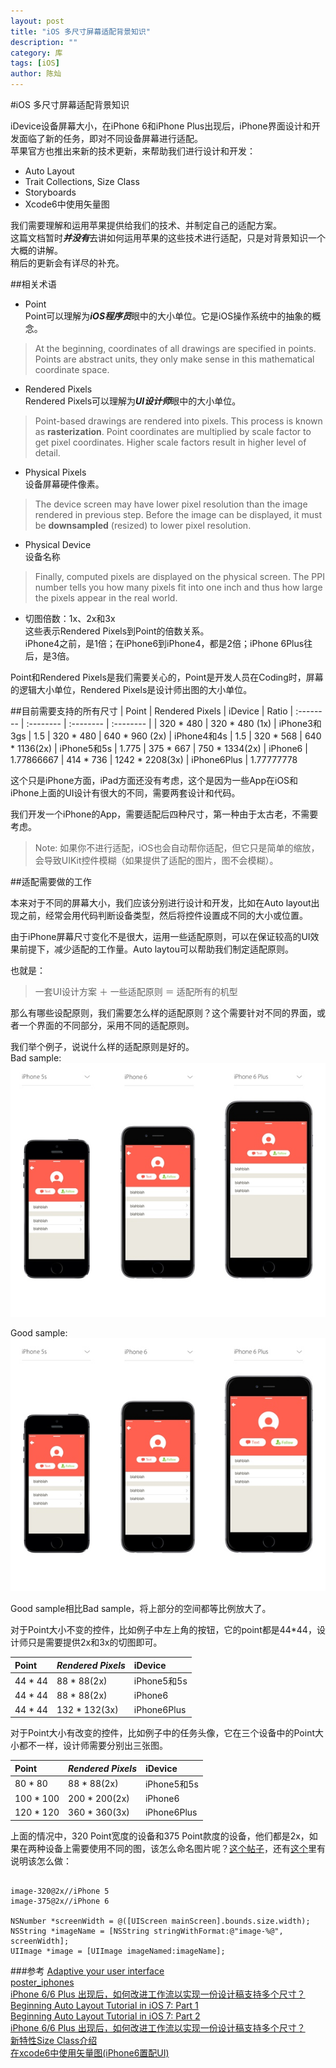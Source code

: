 ```yaml
---
layout: post
title: "iOS 多尺寸屏幕适配背景知识"
description: ""
category: 库
tags: [iOS]
author: 陈灿
---  
```




#iOS 多尺寸屏幕适配背景知识


iDevice设备屏幕大小，在iPhone 6和iPhone Plus出现后，iPhone界面设计和开发面临了新的任务，即对不同设备屏幕进行适配。  
苹果官方也推出来新的技术更新，来帮助我们进行设计和开发：

* Auto Layout 
* Trait Collections, Size Class
* Storyboards
* Xcode6中使用矢量图

我们需要理解和运用苹果提供给我们的技术、并制定自己的适配方案。  
这篇文档暂时***并没有***去讲如何运用苹果的这些技术进行适配，只是对背景知识一个大概的讲解。  
稍后的更新会有详尽的补充。


##相关术语
* Point  
 Point可以理解为***iOS程序员***眼中的大小单位。它是iOS操作系统中的抽象的概念。
 >At the beginning, coordinates of all drawings are specified in points.
 >Points are abstract units, they only make sense in this mathematical coordinate space.
 
* Rendered Pixels  
 Rendered Pixels可以理解为***UI设计师***眼中的大小单位。
 >Point-based drawings are rendered into pixels. This process is known as **rasterization**.
 >Point coordinates are multiplied by scale factor to get pixel coordinates. Higher scale factors result in higher level of detail.

* Physical Pixels  
 设备屏幕硬件像素。
 >The device screen may have lower pixel resolution than the image rendered in previous step.
 >Before the image can be displayed, it must be **downsampled** (resized) to lower pixel resolution.
 
* Physical Device  
 设备名称
 >Finally, computed pixels are displayed on the physical screen.
 >The PPI number tells you how many pixels fit into one inch and thus how large the pixels appear in the real world.

* 切图倍数：1x、2x和3x  
 这些表示Rendered Pixels到Point的倍数关系。  
 iPhone4之前，是1倍；在iPhone6到iPhone4，都是2倍；iPhone 6Plus往后，是3倍。
 
Point和Rendered Pixels是我们需要关心的，Point是开发人员在Coding时，屏幕的逻辑大小单位，Rendered Pixels是设计师出图的大小单位。
 

##目前需要支持的所有尺寸
| Point     | Rendered Pixels	| iDevice 		| Ratio
| :-------- | :-------- | :-------- | :-------- | 
| 320 * 480 | 320 * 480	(1x)	| iPhone3和3gs	| 1.5
| 320 * 480 | 640 * 960	(2x)	| iPhone4和4s	| 1.5
| 320 * 568 | 640 * 1136(2x)	| iPhone5和5s	| 1.775
| 375 * 667 | 750 * 1334(2x)	| iPhone6 		| 1.77866667
| 414 * 736 | 1242 * 2208(3x)	| iPhone6Plus 	| 1.77777778

这个只是iPhone方面，iPad方面还没有考虑，这个是因为一些App在iOS和iPhone上面的UI设计有很大的不同，需要两套设计和代码。

我们开发一个iPhone的App，需要适配后四种尺寸，第一种由于太古老，不需要考虑。

>Note: 如果你不进行适配，iOS也会自动帮你适配，但它只是简单的缩放，会导致UIKit控件模糊（如果提供了适配的图片，图不会模糊）。


##适配需要做的工作

本来对于不同的屏幕大小，我们应该分别进行设计和开发，比如在Auto layout出现之前，经常会用代码判断设备类型，然后将控件设置成不同的大小或位置。

由于iPhone屏幕尺寸变化不是很大，运用一些适配原则，可以在保证较高的UI效果前提下，减少适配的工作量。Auto laytou可以帮助我们制定适配原则。

也就是：
>一套UI设计方案 ＋ 一些适配原则 ＝ 适配所有的机型

那么有哪些设配原则，我们需要怎么样的适配原则？这个需要针对不同的界面，或者一个界面的不同部分，采用不同的适配原则。

我们举个例子，说说什么样的适配原则是好的。    
Bad sample:  
![](../attachment/iOS_multi_screen/4196_140915090929_1.jpg)  

Good sample:  
![](../attachment/iOS_multi_screen/4196_140915091053_1.jpg)

Good sample相比Bad sample，将上部分的空间都等比例放大了。

对于Point大小不变的控件，比如例子中左上角的按钮，它的point都是44*44，设计师只是需要提供2x和3x的切图即可。  

| Point    	| *Rendered Pixels*	| iDevice 		|
| :-------- | :-------- | :-------- |  
| 44 * 44 	| 88 * 88(2x)		| iPhone5和5s	| 
| 44 * 44 	| 88 * 88(2x)		| iPhone6 		| 
| 44 * 44 	| 132 * 132(3x)		| iPhone6Plus 	| 

对于Point大小有改变的控件，比如例子中的任务头像，它在三个设备中的Point大小都不一样，设计师需要分别出三张图。

| Point    	| *Rendered Pixels*	| iDevice 		|
| :-------- | :-------- | :-------- | 
| 80 * 80 	| 88 * 88(2x)		| iPhone5和5s	| 
| 100 * 100	| 200 * 200(2x)		| iPhone6 		| 
| 120 * 120	| 360 * 360(3x)		| iPhone6Plus 	| 

上面的情况中，320 Point宽度的设备和375 Point款度的设备，他们都是2x，如果在两种设备上需要使用不同的图，该怎么命名图片呢？[这个帖子](http://stackoverflow.com/questions/26859336/xcode-6-how-to-set-separate-2x-images-for-iphone-5-and-6-devices)，还有[这个](http://stackoverflow.com/questions/25969533/how-to-handle-image-scale-3x-and-2x-properly-on-new-iphone-6-and-iphone-6-pl)里有说明该怎么做：  

<pre><code>
image-320@2x//iPhone 5
image-375@2x//iPhone 6

NSNumber *screenWidth = @([UIScreen mainScreen].bounds.size.width);
NSString *imageName = [NSString stringWithFormat:@"image-%@", screenWidth];
UIImage *image = [UIImage imageNamed:imageName];
</code></pre>

###参考
[Adaptive your user interface](https://developer.apple.com/design/adaptivity/)  
[poster_iphones](/attachment/poster_iphones.pdf)  
[iPhone 6/6 Plus 出现后，如何改进工作流以实现一份设计稿支持多个尺寸？](http://www.cocoachina.com/design/20140915/9617.html)  
[Beginning Auto Layout Tutorial in iOS 7: Part 1](http://www.raywenderlich.com/50317/beginning-auto-layout-tutorial-in-ios-7-part-1)  
[Beginning Auto Layout Tutorial in iOS 7: Part 2](http://www.raywenderlich.com/50317/beginning-auto-layout-tutorial-in-ios-7-part-2)  
[iPhone 6/6 Plus 出现后，如何改进工作流以实现一份设计稿支持多个尺寸？](http://www.cocoachina.com/ios/20141205/10534.html)  
[新特性Size Class介绍](http://blog.csdn.net/yongyinmg/article/details/41045069)  
[在xcode6中使用矢量图(iPhone6置配UI)](http://blog.csdn.net/cuibo1123/article/details/39486197)

